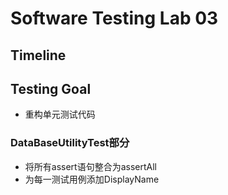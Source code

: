 # Software Testing Lab 03

## Timeline

## Testing Goal 

- 重构单元测试代码

### DataBaseUtilityTest部分

- 将所有assert语句整合为assertAll
- 为每一测试用例添加DisplayName
